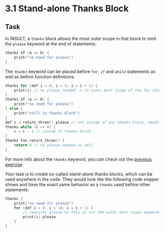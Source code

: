 # 3.1 Stand-alone Thanks Block

## Task

In INSULT, a `thanks` block allows the most outer scope in that block to omit the `please` keyword at the end of statements:

```c++
thanks if (a == b) {
    print("no need for please")
}
```
The `thanks` keyword can be placed before `for`, `if` and `while` statements as well as before function definitions:
```c++
thanks for (def i = 0; i < 5; i = i + 1) {
    print(i) // no please needed -> in outer most scope of the for statement
}
thanks if (a == b) {
    print("no need for please")
} else {
    print("still in thanks block")
}
def c = return_three() please // not inside of any thanks block, needs please
thanks while (c >= 0) {
    c = c - 1 // inside of thanks block
}
thanks fun return_three() {
    return 3 // no please needed as well
}
```
For more info about the `thanks` keyword, you can check out the [previous exercise](../2/2.1_advanced_thanks.md).

Your task is to create so-called stand-alone thanks blocks, which can be used anywhere in the code. They would look like the following code snippet shows and have the exact same behavior as a `thanks` used before other statements:
```c++
thanks {
    print("no need for please")
    for (def i = 0; i < 10; i = i + 1) {
        // requires please as this is not the outer most scope anymore
        print(i) please
    }
}
```
